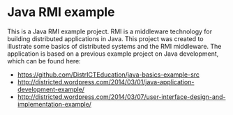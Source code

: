 Java RMI example
================

This is a Java RMI example project. RMI is a middleware technology for building distributed applications in Java. This project was created to illustrate some basics of distributed systems and the RMI middleware. The application is based on a previous example project on Java development, which can be found here:
 - https://github.com/DistrICTEducation/java-basics-example-src
 - http://districted.wordpress.com/2014/03/01/java-application-development-example/
 - http://districted.wordpress.com/2014/03/07/user-interface-design-and-implementation-example/
